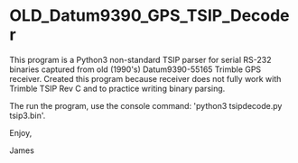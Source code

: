 # OLD_Datum9390_GPS_TSIP_Decoder
This program is a Python3 non-standard TSIP parser for serial RS-232 binaries captured from old (1990's) Datum9390-55165 Trimble GPS receiver.
Created this program because receiver does not fully work with Trimble TSIP Rev C and to practice writing binary parsing.

The run the program, use the console command: 'python3 tsipdecode.py tsip3.bin'.

Enjoy,

James 
